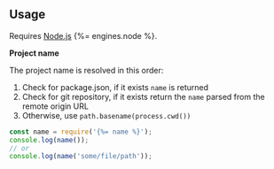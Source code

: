 ## Usage

Requires [Node.js](https://nodejs.org/en/) {%= engines.node %}.

**Project name**

The project name is resolved in this order:

 1. Check for package.json, if it exists `name` is returned
 2. Check for git repository, if it exists return the `name` parsed from the remote origin URL
 3. Otherwise, use `path.basename(process.cwd())`

```js
const name = require('{%= name %}');
console.log(name());
// or
console.log(name('some/file/path'));
```
